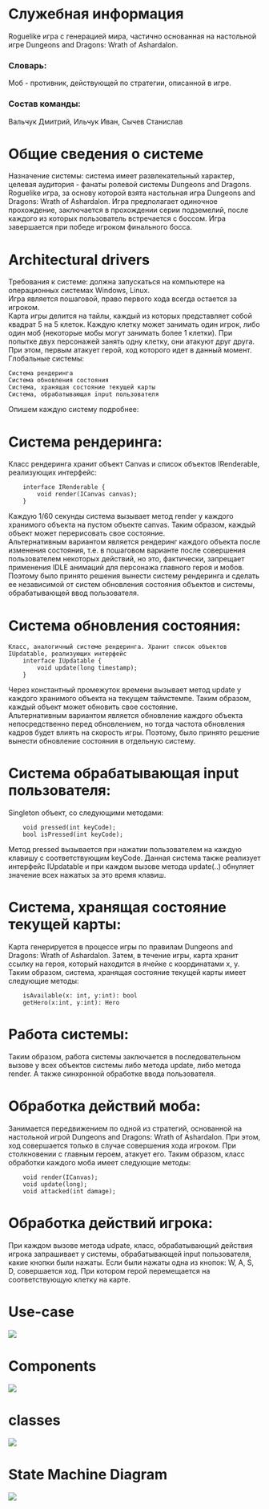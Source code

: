 # Служебная информация
Roguelike игра с генерацией мира, частично основанная на настольной игре Dungeons and Dragons: Wrath of Ashardalon. 

### Словарь:
Моб - противник, действующей по стратегии, описанной в игре.
### Состав команды:
Вальчук Дмитрий, Ильчук Иван, Сычев Станислав

# Общие сведения о системе
Назначение системы: система имеет развлекательный характер, целевая аудитория - фанаты ролевой системы Dungeons and Dragons.
Roguelike игра, за основу которой взята настольная игра Dungeons and Dragons: Wrath of Ashardalon. Игра предполагает одиночное прохождение, заключается в прохождении серии подземелий, после каждого из которых пользователь встречается с боссом. Игра завершается при победе игроком финального босса.

# Architectural drivers
Требования к системе: должна запускаться на компьютере на операционных системах Windows, Linux.  
Игра является пошаговой, право первого хода всегда остается за игроком.      
Карта игры делится на тайлы, каждый из которых представляет собой квадрат 5 на 5 клеток. Каждую клетку может занимать один игрок, либо один моб (некоторые мобы могут занимать более 1 клетки). При попытке двух персонажей занять одну клетку, они атакуют друг друга. При этом, первым атакует герой, ход которого идет в данный момент.  
Глобальные системы:
```
Система рендеринга
Система обновления состояния
Система, хранящая состояние текущей карты
Система, обрабатывающая input пользователя
```
Опишем каждую систему подробнее:

# Система рендеринга:
Класс рендеринга хранит объект Canvas и список объектов IRenderable, реализующих интерфейс:
```
	interface IRenderable {
		void render(ICanvas canvas);
	}
```
Каждую 1/60 секунды система вызывает метод render у каждого хранимого объекта на пустом объекте canvas. Таким образом, каждый объект может перерисовать свое состояние.    \
Альтернативным вариантом является рендеринг каждого объекта после изменения состояния, т.е. в пошаговом варианте после совершения пользователем некоторых действий, но это, фактически, запрещает применения IDLE анимаций для персонажа главного героя и мобов. Поэтому было принято решения вынести систему рендеринга и сделать ее независимой от систем обновления состояния объектов и системы, обрабатывающей ввод пользователя.

# Система обновления состояния:
	Класс, аналогичный системе рендеринга. Хранит список объектов IUpdatable, реализующих интерфейс
		interface IUpdatable {
			void update(long timestamp);
		}
Через константный промежуток времени вызывает метод update у каждого хранимого объекта на текущем таймстемпе. Таким образом, каждый объект может обновить свое состояние.  
Альтернативным вариантом является обновление каждого объекта непосредственно перед обновлением, но тогда частота обновления кадров будет влиять на скорость игры. Поэтому, было принято решение вынести обновление состояния в отдельную систему.

# Система обрабатывающая input пользователя:
Singleton объект, со следующими методами:
```
    void pressed(int keyCode);
    bool isPressed(int keyCode);
```
Метод pressed вызывается при нажатии пользователем на каждую клавишу с соответствующим keyCode. Данная система также реализует интерфейс IUpdatable и при каждом вызове метода update(..) обнуляет значение всех нажатых за это время клавиш.

# Система, хранящая состояние текущей карты:
Карта генерируется в процессе игры по правилам Dungeons and Dragons: Wrath of Ashardalon. Затем, в течение игры, карта хранит ссылку на героя, который находится в ячейке с координатами x, y. Таким образом, система, хранящая состояние текущей карты имеет следующие методы:
```
    isAvailable(x: int, y:int): bool
    getHero(x:int, y:int): Hero
```

# Работа системы:
Таким образом, работа системы заключается в последовательном вызове у всех объектов системы либо метода update, либо метода render. А также синхронной обработке ввода пользователя.

# Обработка действий моба:
Занимается передвижением по одной из стратегий, основанной на настольной игрой Dungeons and Dragons: Wrath of Ashardalon. При этом, ход совершается только в случае совершения хода игроком. При столкновении с главным героем, атакует его. Таким образом, класс обработки каждого моба имеет следующие методы:
```
    void render(ICanvas);
    void update(long);
    void attacked(int damage);
```

# Обработка действий игрока:
При каждом вызове метода udpate, класс, обрабатывающий действия игрока запрашивает у системы, обрабатывающей input пользователя, какие кнопки были нажаты. Если были нажаты одна из кнопок: W, A, S, D, совершается ход. При котором герой перемещается на соответствующую клетку на карте.

# Use-case

![](UseCaseDiagram1.jpg)


# Components

![](ComponentDiagram1.jpg)

# classes

![](classes.png)

# State Machine Diagram

![](StateMachineDiagram1.jpg)